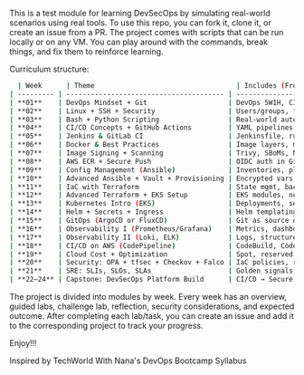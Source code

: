 This is a test module for learning DevSecOps by simulating real-world scenarios using real tools. 
To use this repo, you can fork it, clone it, or create an issue from a PR. 
The project comes with scripts that can be run locally or on any VM.
You can play around with the commands, break things, and fix them to reinforce learning.

Curriculum structure:
```bash
  | Week      | Theme                                   | Includes (From All Sources)                                               |
| --------- | --------------------------------------- | ------------------------------------------------------------------------- |
| **01**    | DevOps Mindset + Git                    | DevOps 5W1H, CI/CD overview, Git basics → GitFlow, GitHub actions trigger |
| **02**    | Linux + SSH + Security                  | Users/groups, firewalls, SSH keys, OS hardening, patching                 |
| **03**    | Bash + Python Scripting                 | Real-world automation: log rotation, alerts, deployer                     |
| **04**    | CI/CD Concepts + GitHub Actions         | YAML pipelines, build/test/lint jobs, matrix builds                       |
| **05**    | Jenkins & GitLab CI                     | Jenkinsfile, runners, agents, GitLab pipelines, secrets mgmt              |
| **06**    | Docker & Best Practices                 | Image layers, multi-stage builds, `.dockerignore`, healthchecks           |
| **07**    | Image Signing + Scanning                | Trivy, SBoMs, Notary, AWS ECR scanning, vulnerabilities                   |
| **08**    | AWS ECR + Secure Push                   | OIDC auth in GitHub/GitLab/Jenkins, IRSA in EKS, lifecycle tags           |
| **09**    | Config Management (Ansible)             | Inventories, playbooks, roles, templates, Jinja2                          |
| **10**    | Advanced Ansible + Vault + Provisioning | Encrypted vars, provisioning EC2s, app install, Vault integration         |
| **11**    | IaC with Terraform                      | State mgmt, backend config, VPC, EC2, S3, IAM                             |
| **12**    | Advanced Terraform + EKS Setup          | EKS modules, node groups, IRSA, Helm provider                             |
| **13**    | Kubernetes Intro (EKS)                  | Deployments, services, configmaps, volumes, autoscaling                   |
| **14**    | Helm + Secrets + Ingress                | Helm templating, ingress-nginx, TLS via cert-manager, sealed-secrets      |
| **15**    | GitOps (ArgoCD or FluxCD)               | Git as source of truth, drift detection, self-healing apps                |
| **16**    | Observability I (Prometheus/Grafana)    | Metrics, dashboards, node\_exporter, alerts                               |
| **17**    | Observability II (Loki, ELK)            | Logs, structured formats, log correlation, log retention                  |
| **18**    | CI/CD on AWS (CodePipeline)             | CodeBuild, CodeDeploy, artifact mgmt, approval stages                     |
| **19**    | Cloud Cost + Optimization               | Spot, reserved instances, cost explorer, AWS Budgets                      |
| **20**    | Security: OPA + tfsec + Checkov + Falco | IaC policies, runtime protection, anomaly alerts                          |
| **21**    | SRE: SLIs, SLOs, SLAs                   | Golden signals, alert fatigue, error budgets                              |
| **22–24** | Capstone: DevSecOps Platform Build      | CI/CD → Secure Container → ECR → EKS → GitOps → Observability             |

```
The project is divided into modules by week. Every week has an overview, guided labs, challenge lab, reflection, security considerations, and expected outcome.
After completing each lab/task, you can create an issue and add it to the corresponding project to track your progress.

Enjoy!!!

Inspired by TechWorld With Nana's DevOps Bootcamp Syllabus
